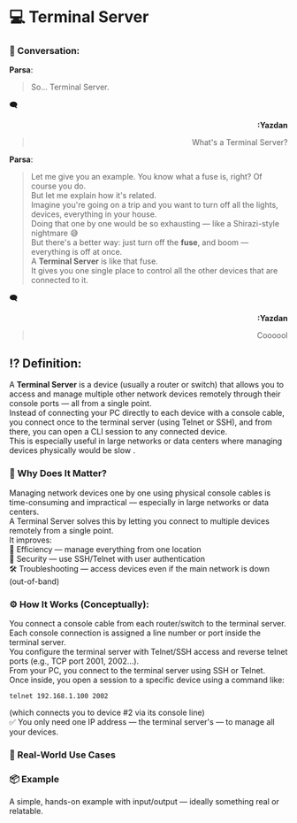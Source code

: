 # 💻 Terminal Server 

### 💬 Conversation:

**Parsa**:
> So… Terminal Server.

🗨 <div align="right"><strong>:Yazdan</strong>
> What's a Terminal Server?  
</div>

**Parsa**: 
> Let me give you an example. You know what a fuse is, right? Of course you do.  
But let me explain how it's related.  
> Imagine you're going on a trip and you want to turn off all the lights, devices, everything in your house.  
Doing that one by one would be so exhausting — like a Shirazi-style nightmare 😅  
But there's a better way: just turn off the **fuse**, and boom — everything is off at once.  
> A **Terminal Server** is like that fuse.  
It gives you one single place to control all the other devices that are connected to it.  

🗨 <div align="right"><strong>:Yazdan</strong>
> Coooool   
</div>

## ⁉ Definition:  

A **Terminal Server** is a device (usually a router or switch) that allows you to access and manage multiple other network devices remotely through their console ports — all from a single point.  
Instead of connecting your PC directly to each device with a console cable, you connect once to the terminal server (using Telnet or SSH), and from there, you can open a CLI session to any connected device.  
This is especially useful in large networks or data centers where managing devices physically would be slow .

### 🧠 Why Does It Matter?

Managing network devices one by one using physical console cables is time-consuming and impractical — especially in large networks or data centers.  
A Terminal Server solves this by letting you connect to multiple devices remotely from a single point.  
It improves:  
🧭 Efficiency — manage everything from one location  
🔐 Security — use SSH/Telnet with user authentication  
🛠️ Troubleshooting — access devices even if the main network is down (out-of-band)  

### ⚙️ How It Works (Conceptually):

You connect a console cable from each router/switch to the terminal server.  
Each console connection is assigned a line number or port inside the terminal server.  
You configure the terminal server with Telnet/SSH access and reverse telnet ports (e.g., TCP port 2001, 2002…).  
From your PC, you connect to the terminal server using SSH or Telnet.  
Once inside, you open a session to a specific device using a command like:  
```cisco
telnet 192.168.1.100 2002
```
(which connects you to device #2 via its console line)  
✅ You only need one IP address — the terminal server's — to manage all your devices.

### 🔐 Real-World Use Cases


### 📦 Example

A simple, hands-on example with input/output — ideally something real or relatable.
